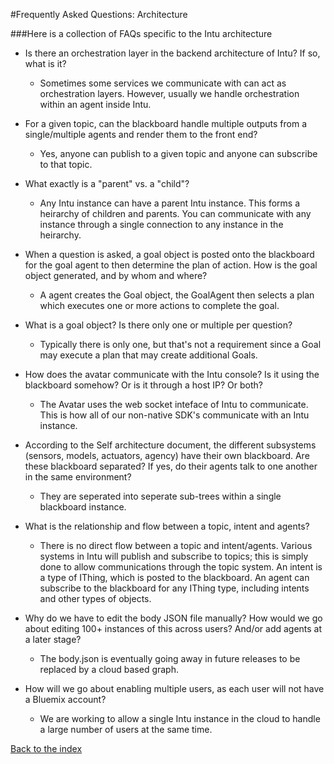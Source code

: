 #Frequently Asked Questions: Architecture

###Here is a collection of FAQs specific to the Intu architecture

* Is there an orchestration layer in the backend architecture of Intu? If so, what is it?
  * Sometimes some services we communicate with can act as orchestration layers. However, usually we handle orchestration within an agent inside Intu.

* For a given topic, can the blackboard handle multiple outputs from a single/multiple agents and render them to the front end?
  * Yes, anyone can publish to a given topic and anyone can subscribe to that topic. 

* What exactly is a "parent" vs. a "child"?
  * Any Intu instance can have a parent Intu instance. This forms a heirarchy of children and parents. You can communicate with any instance through a single connection to any instance in the heirarchy.

* When a question is asked, a goal object is posted onto the blackboard for the goal agent to then determine the plan of action. How is the goal object generated, and by whom and where?
  * A agent creates the Goal object, the GoalAgent then selects a plan which executes one or more actions to complete the goal.

* What is a goal object? Is there only one or multiple per question?
  * Typically there is only one, but that's not a requirement since a Goal may execute a plan that may create additional Goals.

* How does the avatar communicate with the Intu console? Is it using the blackboard somehow? Or is it through a host IP? Or both?
  * The Avatar uses the web socket inteface of Intu to communicate. This is how all of our non-native SDK's communicate with an Intu instance.

* According to the Self architecture document, the different subsystems (sensors, models, actuators, agency) have their own blackboard. Are these blackboard separated? If yes, do their agents talk to one another in the same environment?
  * They are seperated into seperate sub-trees within a single blackboard instance.

* What is the relationship and flow between a topic, intent and agents?
  * There is no direct flow between a topic and intent/agents. Various systems in Intu will publish and subscribe to topics; this is simply done to allow communications through the topic system. An intent is a type of IThing, which is posted to the blackboard. An agent can subscribe to the blackboard for any IThing type, including intents and other types of objects.

* Why do we have to edit the body JSON file manually? How would we go about editing 100+ instances of this across users? And/or add agents at a later stage?
  * The body.json is eventually going away in future releases to be replaced by a cloud based graph.

* How will we go about enabling multiple users, as each user will not have a Bluemix account?
  * We are working to allow a single Intu instance in the cloud to handle a large number of users at the same time. 

[Back to the index](../../README.md)
